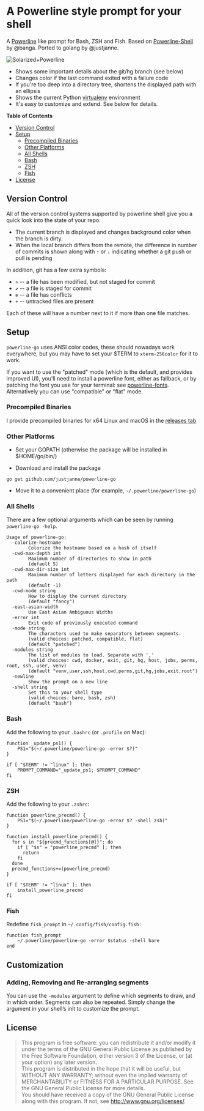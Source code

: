 # A Powerline style prompt for your shell

A [Powerline](https://github.com/Lokaltog/vim-powerline) like prompt for Bash,
ZSH and Fish. Based on [Powerline-Shell](https://github.com/banga/powerline-shell) by @banga.
Ported to golang by @justjanne.

![Solarized+Powerline](https://raw.github.com/justjanne/powerline-go/master/preview.png)

- Shows some important details about the git/hg branch (see below)
- Changes color if the last command exited with a failure code
- If you're too deep into a directory tree, shortens the displayed path with an ellipsis
- Shows the current Python [virtualenv](http://www.virtualenv.org/) environment
- It's easy to customize and extend. See below for details.

**Table of Contents** 

- [Version Control](#version-control)
- [Setup](#setup)
  - [Precompiled Binaries](#precompiled-binaries)
  - [Other Platforms](#other-platforms)
  - [All Shells](#all-shells)
  - [Bash](#bash)
  - [ZSH](#zsh)
  - [Fish](#fish)
- [License](#license)

## Version Control

All of the version control systems supported by powerline shell give you a
quick look into the state of your repo:

- The current branch is displayed and changes background color when the
  branch is dirty.
- When the local branch differs from the remote, the difference in number
  of commits is shown along with `⇡` or `⇣` indicating whether a git push
  or pull is pending

In addition, git has a few extra symbols:

- `✎` -- a file has been modified, but not staged for commit
- `✔` -- a file is staged for commit
- `✼` -- a file has conflicts
- `+` -- untracked files are present

Each of these will have a number next to it if more than one file matches.

## Setup

`powerline-go` uses ANSI color codes, these should nowadays work everywhere,
but you may have to set your $TERM to `xterm-256color` for it to work.

If you want to use the "patched" mode (which is the default, and provides
improved UI), you'll need to install a powerline font, either as fallback,
or by patching the font you use for your terminal: see
[powerline-fonts](https://github.com/Lokaltog/powerline-fonts).  
Alternatively you can use "compatible" or "flat" mode.

### Precompiled Binaries

I provide precompiled binaries for x64 Linux and macOS in the
[releases tab](https://github.com/justjanne/powerline-go/releases)

### Other Platforms

- Set your GOPATH (otherwise the package will be installed in $HOME/go/bin/)

- Download and install the package

```
go get github.com/justjanne/powerline-go
```

- Move it to a convenient place (for example, `~/.powerline/powerline-go`)

### All Shells

There are a few optional arguments which can be seen by running
`powerline-go -help`.

```
Usage of powerline-go:
  -colorize-hostname
        Colorize the hostname based on a hash of itself
  -cwd-max-depth int
        Maximum number of directories to show in path
        (default 5)
  -cwd-max-dir-size int
        Maximum number of letters displayed for each directory in the path
        (default -1)
  -cwd-mode string
        How to display the current directory
        (default "fancy")
  -east-asian-width
        Use East Asian Ambiguous Widths
  -error int
        Exit code of previously executed command
  -mode string
        The characters used to make separators between segments.
        (valid choices: patched, compatible, flat)
        (default "patched")
  -modules string
        The list of modules to load. Separate with ','
        (valid choices: cwd, docker, exit, git, hg, host, jobs, perms, root, ssh, user, venv)
        (default "venv,user,ssh,host,cwd,perms,git,hg,jobs,exit,root")
  -newline
        Show the prompt on a new line
  -shell string
        Set this to your shell type
        (valid choices: bare, bash, zsh)
        (default "bash")
```

### Bash

Add the following to your `.bashrc` (or `.profile` on Mac):

```
function _update_ps1() {
    PS1="$(~/.powerline/powerline-go -error $?)"
}

if [ "$TERM" != "linux" ]; then
    PROMPT_COMMAND="_update_ps1; $PROMPT_COMMAND"
fi
```

### ZSH

Add the following to your `.zshrc`:

```
function powerline_precmd() {
    PS1="$(~/.powerline/powerline-go -error $? -shell zsh)"
}

function install_powerline_precmd() {
  for s in "${precmd_functions[@]}"; do
    if [ "$s" = "powerline_precmd" ]; then
      return
    fi
  done
  precmd_functions+=(powerline_precmd)
}

if [ "$TERM" != "linux" ]; then
    install_powerline_precmd
fi
```

### Fish

Redefine `fish_prompt` in `~/.config/fish/config.fish:`

```
function fish_prompt
    ~/.powerline/powerline-go -error $status -shell bare
end
```

## Customization

### Adding, Removing and Re-arranging segments

You can use the `-modules` argument to define which segments to draw, and in
which order. Segments can also be repeated. Simply change the argument in your
shell’s init to customize the prompt.


## License

> This program is free software: you can redistribute it and/or modify it under the terms of the GNU General Public License as published by the Free Software Foundation, either version 3 of the License, or (at your option) any later version.  
> This program is distributed in the hope that it will be useful, but WITHOUT ANY WARRANTY; without even the implied warranty of MERCHANTABILITY or FITNESS FOR A PARTICULAR PURPOSE. See the GNU General Public License for more details.  
> You should have received a copy of the GNU General Public License along with this program. If not, see <http://www.gnu.org/licenses/>.  
